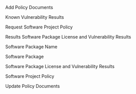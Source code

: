 Add Policy Documents 

Known Vulnerability Results

Request Software Project Policy

Results Software Package License and Vulnerability Results

Software Package Name

Software Package

Software Package License and Vulnerability Results

Software Project Policy

Update Policy Documents 

